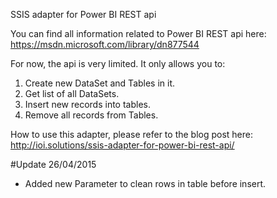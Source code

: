 SSIS adapter for Power BI REST api

You can find all information related to Power BI REST api here: https://msdn.microsoft.com/library/dn877544

For now, the api is very limited. It only allows you to:
  1. Create new DataSet and Tables in it.
  2. Get list of all DataSets.
  2. Insert new records into tables.
  3. Remove all records from Tables.
  

  
How to use this adapter, please refer to the blog post here:
http://ioi.solutions/ssis-adapter-for-power-bi-rest-api/


#Update 26/04/2015
  * Added new Parameter to clean rows in table before insert.
